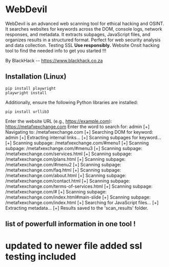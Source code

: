 # WebDevil
WebDevil is an advanced web scanning tool for ethical hacking and OSINT. It searches websites for keywords across the DOM, console logs, network responses, and metadata. It extracts subpages, JavaScript files, and organizes results in a structured format. Perfect for web security analysis and data collection. Testing SSL **Use responsibly.**
Website Onsit hacking tool to find the needed info to get you started !!!

By BlackHack -- https://www.blackhack.co.za
## Installation (Linux)
```
pip install playwright
playwright install
```
Additionally, ensure the following Python libraries are installed:
```
pip install urllib3
```
        
Enter the website URL (e.g., https://example.com): https://metafxexchange.com
Enter the word to search for: admin
[+] Navigating to: /metafxexchange.com
[+] Searching DOM for keyword: admin
[+] Extracting internal links...
[+] Scanning subpages for keyword...
[+] Scanning subpage: /metafxexchange.com/#menu1
[+] Scanning subpage: /metafxexchange.com/#menu3
[+] Scanning subpage: /metafxexchange.com/services.html
[+] Scanning subpage: /metafxexchange.com/plans.html
[+] Scanning subpage: /metafxexchange.com/#menu2
[+] Scanning subpage: /metafxexchange.com/faq.html
[+] Scanning subpage: /metafxexchange.com/about.html
[+] Scanning subpage: /metafxexchange.com/contact.html
[+] Scanning subpage: /metafxexchange.com/terms-of-services.html
[+] Scanning subpage: /metafxexchange.com/#
[+] Scanning subpage: /metafxexchange.com/index.html#main-slide
[+] Scanning subpage: /metafxexchange.com/index.html
[+] Searching for JavaScript files...
[+] Extracting metadata...
[+] Results saved to the 'scan_results' folder.

## list of powerfull information in one tool ! 

# updated to newer file added ssl testing included 

